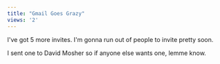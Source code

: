 ```yaml
---
title: "Gmail Goes Grazy"
views: '2'
---
```

<p>I've got 5 more invites.  I'm gonna run out of people to invite pretty soon.</p>
<p>I sent one to David Mosher so if anyone else wants one, lemme know.</p>
